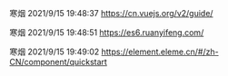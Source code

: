 寒烟 2021/9/15 19:48:37
https://cn.vuejs.org/v2/guide/

寒烟 2021/9/15 19:48:51
https://es6.ruanyifeng.com/

寒烟 2021/9/15 19:49:02
https://element.eleme.cn/#/zh-CN/component/quickstart


